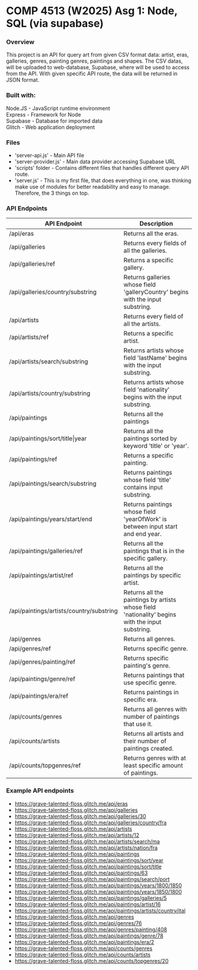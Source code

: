# COMP 4513 (W2025) Asg 1: Node, SQL (via supabase)

### Overview
This project is an API for query art from given CSV format data: artist, eras, galleries, genres, painting genres, paintings and shapes.
The CSV datas, will be uploaded to web-database, Supabase, where will be used to access from the API. With given specific API route, the data will be returned in JSON format.

### Built with:
Node.JS - JavaScript runtime environment  
Express - Framework for Node  
Supabase - Database for imported data  
Glitch - Web application deployment  


### Files
- 'server-api.js' - Main API file
- 'server-provider.js' - Main data provider accessing Supabase URL
- 'scripts' folder - Contains different files that handles different query API route.
- 'server.js' - This is my first file, that does everything in one, was thinking make use of modules for better readability and easy to manage. Therefore, the 3 things on top.


### API Endpoints
|API Endpoint                                           |Description                                                                    |
|-------------------------------------------------------|-------------------------------------------------------------------------------|
|/api/eras                                              |Returns all the eras.                                                          |
|/api/galleries                                         |Returns every fields of all the galleries.                                     |
|/api/galleries/ref                                     |Returns a specific gallery.                                                    |
|/api/galleries/country/substring                       |Returns galleries whose field 'galleryCountry' begins with the input substring.|
|/api/artists                                           |Returns every field of all the artists.                                        |
|/api/artists/ref                                       |Returns a specific artist.                                                     |
|/api/artists/search/substring                          |Returns artists whose field 'lastName' begins with the input substring.        |
|/api/artists/country/substring                         |Returns artists whose field 'nationality' begins with the input substring.     |
|/api/paintings                                         |Returns all the paintings                                                      |
|/api/paintings/sort/title\|year                        |Returns all the paintings sorted by keyword 'title' or 'year'.                 |
|/api/paintings/ref                                     |Returns a specific painting.                                                   |
|/api/paintings/search/substring                        |Returns paintings whose field 'title' contains input substring.                |
|/api/paintings/years/start/end                         |Returns paintings whose field 'yearOfWork' is between input start and end year.|
|/api/paintings/galleries/ref                           |Returns all the paintings that is in the specific gallery.                     |
|/api/paintings/artist/ref                              |Returns all the paintings by specific artist.                                  |
|/api/paintings/artists/country/substring               |Returns all the paintings by artists whose field 'nationality' begins with the input substring. |
|/api/genres                                            |Returns all genres.                                                            |
|/api/genres/ref                                        |Returns specific genre.                                                        |
|/api/genres/painting/ref                               |Returns specific painting's genre.                                             |
|/api/paintings/genre/ref                               |Returns paintings that use specific genre.                                     |
|/api/paintings/era/ref                                 |Returns paintings in specific era.                                             |
|/api/counts/genres                                     |Returns all genres with number of paintings that use it.                       |
|/api/counts/artists                                    |Returns all artists and their number of paintings created.                     |
|/api/counts/topgenres/ref                              |Returns genres with at least specific amount of paintings.                     |



### Example API endpoints
- https://grave-talented-floss.glitch.me/api/eras
- https://grave-talented-floss.glitch.me/api/galleries
- https://grave-talented-floss.glitch.me/api/galleries/30
- https://grave-talented-floss.glitch.me/api/galleries/country/fra
- https://grave-talented-floss.glitch.me/api/artists
- https://grave-talented-floss.glitch.me/api/artists/12
- https://grave-talented-floss.glitch.me/api/artists/search/ma
- https://grave-talented-floss.glitch.me/api/artists/nation/fra
- https://grave-talented-floss.glitch.me/api/paintings
- https://grave-talented-floss.glitch.me/api/paintings/sort/year
- https://grave-talented-floss.glitch.me/api/paintings/sort/title
- https://grave-talented-floss.glitch.me/api/paintings/63
- https://grave-talented-floss.glitch.me/api/paintings/search/port
- https://grave-talented-floss.glitch.me/api/paintings/years/1800/1850
- https://grave-talented-floss.glitch.me/api/paintings/years/1850/1800
- https://grave-talented-floss.glitch.me/api/paintings/galleries/5
- https://grave-talented-floss.glitch.me/api/paintings/artist/16
- https://grave-talented-floss.glitch.me/api/paintings/artists/country/ital
- https://grave-talented-floss.glitch.me/api/genres
- https://grave-talented-floss.glitch.me/api/genres/76
- https://grave-talented-floss.glitch.me/api/genres/painting/408
- https://grave-talented-floss.glitch.me/api/paintings/genre/78
- https://grave-talented-floss.glitch.me/api/paintings/era/2
- https://grave-talented-floss.glitch.me/api/counts/genres
- https://grave-talented-floss.glitch.me/api/counts/artists
- https://grave-talented-floss.glitch.me/api/counts/topgenres/20